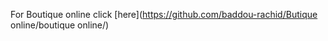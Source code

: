 
For Boutique online click [here](https://github.com/baddou-rachid/Butique online/boutique online/)
